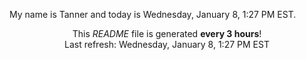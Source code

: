 My name is Tanner and today is Wednesday, January 8, 1:27 PM EST.

<p align="center">This <i>README</i> file is generated <b>every 3 hours</b>!</br>Last refresh: Wednesday, January 8, 1:27 PM EST<br /></p>
